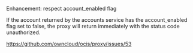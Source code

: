 Enhancement: respect account_enabled flag

If the account returned by the accounts service has the account_enabled flag
set to false, the proxy will return immediately with the status code unauthorized.

https://github.com/owncloud/ocis/proxy/issues/53
